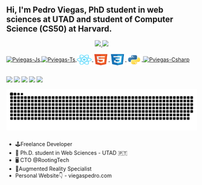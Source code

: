 ## Hi, I'm Pedro Viegas, PhD student in web sciences at UTAD and student of Computer Science (CS50) at Harvard.
<div align="center">
  <a href="https://github.com/pedroviegas">
  <img height="180em" src="https://github-readme-stats.vercel.app/api?username=pedroviegas&show_icons=true&theme=dracula&include_all_commits=true&count_private=true"/>
  <img height="180em" src="https://github-readme-stats.vercel.app/api/top-langs/?username=pedroviegas&layout=compact&langs_count=7&theme=dracula"/>
</div>
<div style="display: inline_block"><br>
  <img align="center" alt="Pviegas-Js" height="30" width="40" src="https://cdn.jsdelivr.net/gh/devicons/devicon/icons/unity/unity-original-wordmark.svg">
  <img align="center" alt="Pviegas-Ts" height="30" width="40" src="https://cdn.jsdelivr.net/gh/devicons/devicon/icons/php/php-original.svg">
  <img align="center" alt="Pviegas-React" height="30" width="40" src="https://raw.githubusercontent.com/devicons/devicon/master/icons/react/react-original.svg">
  <img align="center" alt="Pviegas-HTML" height="30" width="40" src="https://raw.githubusercontent.com/devicons/devicon/master/icons/html5/html5-original.svg">
  <img align="center" alt="Pviegas-CSS" height="30" width="40" src="https://raw.githubusercontent.com/devicons/devicon/master/icons/css3/css3-original.svg">
  <img align="center" alt="Pviegas-Python" height="30" width="40" src="https://raw.githubusercontent.com/devicons/devicon/master/icons/python/python-original.svg">
  <img align="center" alt="Pviegas-Csharp" height="30" width="40" src="https://cdn.jsdelivr.net/gh/devicons/devicon/icons/r/r-original.svg">
  
</div>
  
  ##
 
<div> 
  <a href="https://www.youtube.com/channel/UC5pHtS4ISdAmWsiE8v8bQoA" target="_blank"><img src="https://img.shields.io/badge/YouTube-FF0000?style=for-the-badge&logo=youtube&logoColor=white" target="_blank"></a>
  <a href="https://instagram.com/viegas_pedr0" target="_blank"><img src="https://img.shields.io/badge/-Instagram-%23E4405F?style=for-the-badge&logo=instagram&logoColor=white" target="_blank"></a>
 <a href="https://discord.gg/Pedro Viegas#1220" target="_blank"><img src="https://img.shields.io/badge/Discord-7289DA?style=for-the-badge&logo=discord&logoColor=white" target="_blank"></a> 
  <a href = "mailto:viegas.pedro@live.com"><img src="https://img.shields.io/badge/-Gmail-%23333?style=for-the-badge&logo=gmail&logoColor=white" target="_blank"></a>
  <a href="https://www.linkedin.com/in/viegaspedro/" target="_blank"><img src="https://img.shields.io/badge/-LinkedIn-%230077B5?style=for-the-badge&logo=linkedin&logoColor=white" target="_blank"></a> 
 
  ![Snake animation](https://github.com/pedroviegas/pedroviegas/blob/output/github-contribution-grid-snake.svg)
 
</div>



### 
- 🕹Freelance Developer
- 📖 Ph.D. student in Web Sciences - UTAD 🇵🇹
- 🖥️ CTO @RootingTech
- 🏅Augmented Reality Specialist
- Personal Website👇
        - viegaspedro.com

<!--
**pedroviegas/pedroviegas** is a ✨ _special_ ✨ repository because its `README.md` (this file) appears on your GitHub profile.

Here are some ideas to get you started:

- 🔭 I’m currently working on ...
- 🌱 I’m currently learning ...
- 👯 I’m looking to collaborate on ...
- 🤔 I’m looking for help with ...
- 💬 Ask me about ...
- 📫 How to reach me: ...
- 😄 Pronouns: ...
- ⚡ Fun fact: ...
-->
